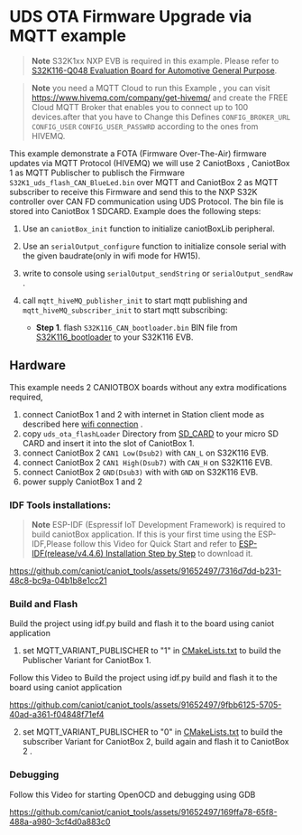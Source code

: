 # UDS OTA Firmware Upgrade via MQTT example


> **Note**
> S32K1xx NXP EVB is required in this example. Please refer to [S32K116-Q048 Evaluation Board for Automotive General Purpose](https://www.nxp.com/design/development-boards/automotive-development-platforms/s32k-mcu-platforms/s32k116-q048-evaluation-board-for-automotive-general-purpose:S32K116EVB).

> **Note**
> you need a MQTT Cloud to run this Example , you can visit https://www.hivemq.com/company/get-hivemq/ and create the FREE Cloud MQTT Broker that enables you to connect up to 100 devices.after that you have to  Change this Defines  `CONFIG_BROKER_URL` `CONFIG_USER` `CONFIG_USER_PASSWRD` according to the ones from HIVEMQ.


This example demonstrate a FOTA (Firmware Over-The-Air) firmware updates via MQTT Protocol (HIVEMQ)  we will use 2 CaniotBoxs , CaniotBox 1 as MQTT Publischer to publisch the Firmware `S32K1_uds_flash_CAN_BlueLed.bin` over MQTT and CaniotBox 2 as MQTT subscriber to receive this Firmware and send this  to the NXP S32K controller over CAN FD communication using UDS Protocol. The bin  file is stored into CaniotBox 1 SDCARD. Example does the following steps:

1. Use an  `caniotBox_init` function to initialize caniotBoxLib peripheral.
2. Use an  `serialOutput_configure` function to initialize console serial with the given baudrate(only in wifi mode for HW15).
3. write to console using `serialOutput_sendString` or `serialOutput_sendRaw` .
4. call `mqtt_hiveMQ_publisher_init` to start  mqtt publishing  and `mqtt_hiveMQ_subscriber_init` to start  mqtt subscribing:

     * **Step 1**. flash `S32K116_CAN_bootloader.bin` BIN file from [S32K116_bootloader](./S32K116_bootloader) to your S32K116 EVB.

## Hardware

This example needs 2 CANIOTBOX boards without any extra modifications required, 

1. connect CaniotBox 1 and 2 with internet in Station client mode as described here [wifi connection](https://caniot-docu.readthedocs.io/en/latest/getting-started-caniot.html#wifi-connection) .
2. copy `uds_ota_flashLoader` Directory from [SD_CARD](./SD_CARD) to your micro SD CARD and  insert it into the slot of CaniotBox 1.
3. connect  CaniotBox 2 `CAN1 Low(Dsub2)` with `CAN_L` on S32K116 EVB.
4. connect  CaniotBox 2 `CAN1 High(Dsub7)` with `CAN_H` on S32K116 EVB.
5. connect  CaniotBox 2 `GND(Dsub3)` with  with `GND` on S32K116 EVB.
4. power supply CaniotBox 1 and 2

### IDF Tools installations:

> **Note**
> ESP-IDF (Espressif IoT Development Framework) is required to build caniotBox application. If this is your first time using the ESP-IDF,Please follow this Video for Quick Start and refer to [ESP-IDF(release/v4.4.6) Installation Step by Step](https://docs.espressif.com/projects/esp-idf/en/v4.4.6/esp32/get-started/index.html#installation-step-by-step) to download it. 

https://github.com/caniot/caniot_tools/assets/91652497/7316d7dd-b231-48c8-bc9a-04b1b8e1cc21


### Build and Flash

Build the project using idf.py build and flash it to the board using caniot application

1. set MQTT_VARIANT_PUBLISCHER  to "1" in [CMakeLists.txt](./CMakeLists.txt) to build the Publischer Variant for CaniotBox 1.

Follow this Video to Build the project using idf.py build and flash it to the board using caniot application

https://github.com/caniot/caniot_tools/assets/91652497/9fbb6125-5705-40ad-a361-f04848f71ef4

2. set MQTT_VARIANT_PUBLISCHER  to "0" in [CMakeLists.txt](./CMakeLists.txt) to build the subscriber Variant for CaniotBox 2, build again and flash it to  CaniotBox 2 .


### Debugging

Follow this Video for starting OpenOCD  and debugging using GDB

https://github.com/caniot/caniot_tools/assets/91652497/169ffa78-65f8-488a-a980-3cf4d0a883c0



